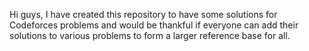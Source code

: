 Hi guys, I have created this repository to have some solutions for Codeforces problems and would be thankful if everyone can add their solutions to various problems to form a larger reference base for all.
